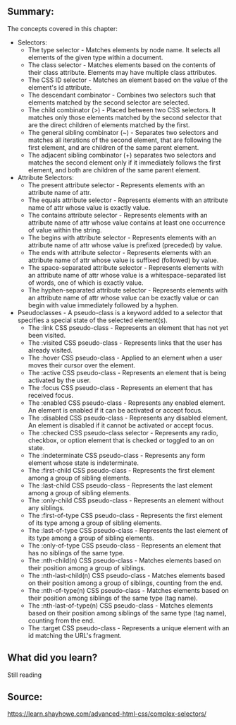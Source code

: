 ## Summary:
The concepts covered in this chapter:
* Selectors:
    * The type selector - Matches elements by node name. It selects all elements of the given type within a document.
    * The class selector - Matches elements based on the contents of their class attribute. Elements may have multiple class attributes.
    * The CSS ID selector - Matches an element based on the value of the element's id attribute. 
    * The descendant combinator - Combines two selectors such that elements matched by the second selector are selected. 
    * The child combinator (>) - Placed between two CSS selectors. It matches only those elements matched by the second selector that are the direct children of elements matched by the first.
    * The general sibling combinator (~) - Separates two selectors and matches all iterations of the second element, that are following the first element, and are children of the same parent element.
    * The adjacent sibling combinator (+) separates two selectors and matches the second element only if it immediately follows the first element, and both are children of the same parent element.
* Attribute Selectors:
    * The present attribute selector - Represents elements with an attribute name of attr.
    * The equals attribute selector - Represents elements with an attribute name of attr whose value is exactly value.
    * The contains attribute selector - Represents elements with an attribute name of attr whose value contains at least one occurrence of value within the string.
    * The begins with attribute selector - Represents elements with an attribute name of attr whose value is prefixed (preceded) by value.
    * The ends with attribute selector - Represents elements with an attribute name of attr whose value is suffixed (followed) by value.
    * The space-separated attribute selector - Represents elements with an attribute name of attr whose value is a whitespace-separated list of words, one of which is exactly value.
    * The hyphen-separated attribute selector - Represents elements with an attribute name of attr whose value can be exactly value or can begin with value immediately followed by a hyphen.
* Pseudoclasses - A pseudo-class is a keyword added to a selector that specifies a special state of the selected element(s). 
    * The :link CSS pseudo-class - Represents an element that has not yet been visited. 
    * The :visited CSS pseudo-class - Represents links that the user has already visited. 
    * The :hover CSS pseudo-class - Applied to an element when a user moves their cursor over the element. 
    * The :active CSS pseudo-class - Represents an element that is being activated by the user.
    * The :focus CSS pseudo-class - Represents an element that has received focus. 
    * The :enabled CSS pseudo-class - Represents any enabled element. An element is enabled if it can be activated or accept focus. 
    * The :disabled CSS pseudo-class - Represents any disabled element. An element is disabled if it cannot be activated or accept focus.
    * The :checked CSS pseudo-class selector - Represents any radio, checkbox, or option element that is checked or toggled to an on state.
    * The :indeterminate CSS pseudo-class - Represents any form element whose state is indeterminate.
    * The :first-child CSS pseudo-class - Represents the first element among a group of sibling elements.
    * The :last-child CSS pseudo-class - Represents the last element among a group of sibling elements.
    * The :only-child CSS pseudo-class - Represents an element without any siblings. 
    * The :first-of-type CSS pseudo-class - Represents the first element of its type among a group of sibling elements.
    * The :last-of-type CSS pseudo-class - Represents the last element of its type among a group of sibling elements.
    * The :only-of-type CSS pseudo-class - Represents an element that has no siblings of the same type.
    * The :nth-child(n) CSS pseudo-class - Matches elements based on their position among a group of siblings.
    * The :nth-last-child(n) CSS pseudo-class - Matches elements based on their position among a group of siblings, counting from the end.
    * The :nth-of-type(n) CSS pseudo-class - Matches elements based on their position among siblings of the same type (tag name). 
    * The :nth-last-of-type(n) CSS pseudo-class - Matches elements based on their position among siblings of the same type (tag name), counting from the end.
    * The :target CSS pseudo-class - Represents a unique element with an id matching the URL's fragment. 

## What did you learn?
Still reading

## Source:
https://learn.shayhowe.com/advanced-html-css/complex-selectors/